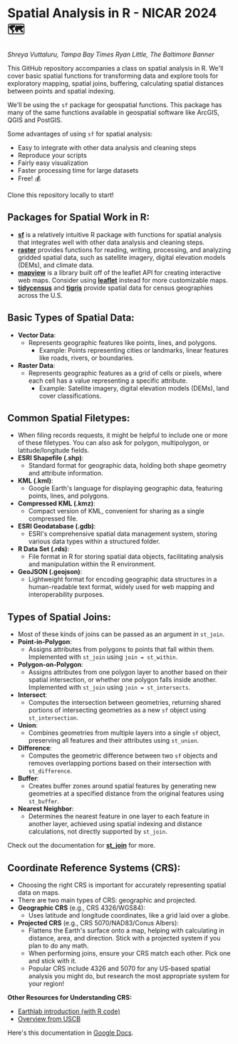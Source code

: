 # Spatial Analysis in R - NICAR 2024 🗺️

_Shreya Vuttaluru, Tampa Bay Times_
_Ryan Little, The Baltimore Banner_

This GitHub repository accompanies a class on spatial analysis in R. We'll cover basic spatial functions for transforming data and explore tools for exploratory mapping, spatial joins, buffering, calculating spatial distances between points and spatial indexing.

We'll be using the `sf` package for geospatial functions. This package has many of the same functions available in geospatial software like ArcGIS, QGIS and PostGIS.

Some advantages of using `sf` for spatial analysis:

- Easy to integrate with other data analysis and cleaning steps
- Reproduce your scripts
- Fairly easy visualization
- Faster processing time for large datasets
- Free! 💰

Clone this repository locally to start!

## Packages for Spatial Work in R:
- **[sf](https://r-spatial.github.io/sf/)** is a relatively intuitive R package with functions for spatial analysis that integrates well with other data analysis and cleaning steps.
- **[raster](https://rspatial.org/raster/pkg/1-introduction.html)** provides functions for reading, writing, processing, and analyzing gridded spatial data, such as satellite imagery, digital elevation models (DEMs), and climate data.
- **[mapview](https://r-spatial.github.io/mapview/)** is a library built off of the leaflet API for creating interactive web maps. Consider using **[leaflet](https://learn.r-journalism.com/en/mapping/leaflet_maps/leaflet/)** instead for more customizable maps.
- **[tidycensus](https://walker-data.com/tidycensus/articles/spatial-data.html)** and **[tigris](https://rdrr.io/cran/tigris/man/tracts.html)** provide spatial data for census geographies across the U.S.


## Basic Types of Spatial Data:
- **Vector Data**: 
  - Represents geographic features like points, lines, and polygons.
    - Example: Points representing cities or landmarks, linear features like roads, rivers, or boundaries.
- **Raster Data**:
  - Represents geographic features as a grid of cells or pixels, where each cell has a value representing a specific attribute.
    - Example: Satellite imagery, digital elevation models (DEMs), land cover classifications.

## Common Spatial Filetypes:
- When filing records requests, it might be helpful to include one or more of these filetypes. You can also ask for polygon, multipolygon, or latitude/longitude fields.
- **ESRI Shapefile (.shp)**: 
  - Standard format for geographic data, holding both shape geometry and attribute information.
- **KML (.kml)**: 
  - Google Earth's language for displaying geographic data, featuring points, lines, and polygons.
- **Compressed KML (.kmz)**: 
  - Compact version of KML, convenient for sharing as a single compressed file.
- **ESRI Geodatabase (.gdb)**: 
  - ESRI's comprehensive spatial data management system, storing various data types within a structured folder.
- **R Data Set (.rds)**: 
  - File format in R for storing spatial data objects, facilitating analysis and manipulation within the R environment.
- **GeoJSON (.geojson)**: 
  - Lightweight format for encoding geographic data structures in a human-readable text format, widely used for web mapping and interoperability purposes.

## Types of Spatial Joins:
- Most of these kinds of joins can be passed as an argument in `st_join`.
- **Point-in-Polygon**: 
  - Assigns attributes from polygons to points that fall within them. Implemented with `st_join` using `join = st_within`.
- **Polygon-on-Polygon**:
  - Assigns attributes from one polygon layer to another based on their spatial intersection, or whether one polygon falls inside another. Implemented with `st_join` using `join = st_intersects`.
- **Intersect**:
  - Computes the intersection between geometries, returning shared portions of intersecting geometries as a new `sf` object using `st_intersection`.
- **Union**:
  - Combines geometries from multiple layers into a single `sf` object, preserving all features and their attributes using `st_union`.
- **Difference**:
  - Computes the geometric difference between two `sf` objects and removes overlapping portions based on their intersection with `st_difference`.
- **Buffer**:
  - Creates buffer zones around spatial features by generating new geometries at a specified distance from the original features using `st_buffer`.
- **Nearest Neighbor**:
  - Determines the nearest feature in one layer to each feature in another layer, achieved using spatial indexing and distance calculations, not directly supported by `st_join`.

Check out the documentation for **[st_join](https://r-spatial.github.io/sf/reference/st_join.html)**  for more.

## Coordinate Reference Systems (CRS):
- Choosing the right CRS is important for accurately representing spatial data on maps.
- There are two main types of CRS: geographic and projected.
- **Geographic CRS** (e.g., CRS 4326/WGS84):
  - Uses latitude and longitude coordinates, like a grid laid over a globe.
- **Projected CRS** (e.g., CRS 5070/NAD83/Conus Albers):
  - Flattens the Earth's surface onto a map, helping with calculating in distance, area, and direction. Stick with a projected system if you plan to do any math.
  - When performing joins, ensure your CRS match each other. Pick one and stick with it.
  - Popular CRS include 4326 and 5070 for any US-based spatial analysis you might do, but research the most appropriate system for your region!

**Other Resources for Understanding CRS:**
- [Earthlab introduction (with R code)](https://www.earthdatascience.org/courses/use-data-open-source-python/intro-vector-data-python/spatial-data-vector-shapefiles/)
- [Overview from USCB](https://www.census.gov/programs-surveys/geography/guidance/geo-areas/national-geospatial-data-standards.html)

Here's this documentation in [Google Docs](https://docs.google.com/document/d/1pilPhRDHUpVOgeCBC6X0y8-9vC7yl5SYmuEfEytSYy8/edit?usp=sharing).
